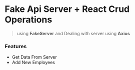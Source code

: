 # Fake Api Server + React Crud Operations

> using **FakeServer** and Dealing with server using **Axios**

### Features
- Get Data From Server
- Add New Employees
